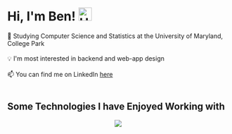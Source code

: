 # Hi, I'm Ben! <img src="https://github.com/TheDudeThatCode/TheDudeThatCode/blob/master/Assets/Hi.gif" alt="Hi!!" width="30px" height="30px">
🐢 Studying Computer Science and Statistics at the University of Maryland, College Park <br>
<br>
💡 I'm most interested in backend and web-app design <br>
<br>
📫 You can find me on LinkedIn [here](https://www.linkedin.com/in/ben-a-fleming/) <br>
<br>
## Some Technologies I have Enjoyed Working with
<p align="center">
  <a href="https://skillicons.dev">
    <img src="https://skillicons.dev/icons?i=git,docker,js,react,flask,py,prisma,linux" />
  </a>
</p>
<!--
**bfleming2/bfleming2** is a ✨ _special_ ✨ repository because its `README.md` (this file) appears on your GitHub profile.

Here are some ideas to get you started:

- 🔭 I’m currently working on ...
- 🌱 I’m currently learning ...
- 👯 I’m looking to collaborate on ...
- 🤔 I’m looking for help with ...
- 💬 Ask me about ...
- 📫 How to reach me: ...
- 😄 Pronouns: ...
- ⚡ Fun fact: ...
-->
